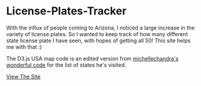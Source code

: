 # License-Plates-Tracker
With the influx of people coming to Arizona, I noticed a large increase in the variety of license plates. So I wanted to keep track of how many different state license plate I have seen, with hopes of getting all 50! This site helps me with that :)

The D3.js USA map code is an edited version from  [michellechandra's wonderful code](https://gist.github.com/michellechandra/0b2ce4923dc9b5809922#file-cities-lived-csv) for the list of states he's visited.

[View The Site](https://bedr2341.github.io/License-Plates-Tracker/)